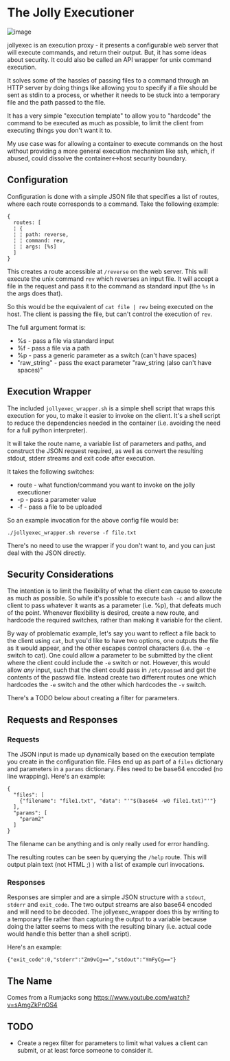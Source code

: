 # The Jolly Executioner

![image](https://github.com/singe/jollyexec/assets/1150684/ec2adbf0-05e2-4eb0-9131-bfee386a4a6b)

jollyexec is an execution proxy - it presents a configurable web server that will execute commands, and return their output. But, it has some ideas about security. It could also be called an API wrapper for unix command execution.

It solves some of the hassles of passing files to a command through an HTTP server by doing things like allowing you to specify if a file should be sent as stdin to a process, or whether it needs to be stuck into a temporary file and the path passed to the file.

It has a very simple "execution template" to allow you to "hardcode" the command to be executed as much as possible, to limit the client from executing things you don't want it to.

My use case was for allowing a container to execute commands on the host without providing a more general execution mechanism like ssh, which, if abused, could dissolve the container<->host security boundary.

## Configuration

Configuration is done with a simple JSON file that specifies a list of routes, where each route corresponds to a command. Take the following example:

```
{
  routes: [
  ¦ {
  ¦ ¦ path: reverse,
  ¦ ¦ command: rev,
  ¦ ¦ args: [%s]
  ]
}
```

This creates a route accessible at `/reverse` on the web server. This will execute the unix command `rev` which reverses an input file. It will accept a file in the request and pass it to the command as standard input (the `%s` in the args does that).

So this would be the equivalent of `cat file | rev` being executed on the host. The client is passing the file, but can't control the execution of `rev`.

The full argument format is:

* %s - pass a file via standard input
* %f - pass a file via a path
* %p - pass a generic parameter as a switch (can't have spaces)
* "raw_string" - pass the exact parameter "raw_string (also can't have spaces)"

## Execution Wrapper

The included `jollyexec_wrapper.sh` is a simple shell script that wraps this execution for you, to make it easier to invoke on the client. It's a shell script to reduce the dependencies needed in the container (i.e. avoiding the need for a full python interpreter).

It will take the route name, a variable list of parameters and paths, and construct the JSON request required, as well as convert the resulting stdout, stderr streams and exit code after execution.

It takes the following switches:

* route - what function/command you want to invoke on the jolly executioner
* -p - pass a parameter value
* -f - pass a file to be uploaded

So an example invocation for the above config file would be:

`./jollyexec_wrapper.sh reverse -f file.txt`

There's no need to use the wrapper if you don't want to, and you can just deal with the JSON directly.

## Security Considerations

The intention is to limit the flexibility of what the client can cause to execute as much as possible. So while it's possible to execute `bash -c` and allow the client to pass whatever it wants as a parameter (i.e. %p), that defeats much of the point. Whenever flexibility is desired, create a new route, and hardcode the required switches, rather than making it variable for the client.

By way of problematic example, let's say you want to reflect a file back to the client using `cat`, but you'd like to have two options, one outputs the file as it would appear, and the other escapes control characters (i.e. the `-e` switch to cat). One could allow a parameter to be submitted by the client where the client could include the `-e` switch or not. However, this would allow *any* input, such that the client could pass in `/etc/passwd` and get the contents of the passwd file. Instead create two different routes one which hardcodes the `-e` switch and the other which hardcodes the `-v` switch.

There's a TODO below about creating a filter for parameters.

## Requests and Responses

### Requests

The JSON input is made up dynamically based on the execution template you create in the configuration file. Files end up as part of a `files` dictionary and parameters in a `params` dictionary. Files need to be base64 encoded (no line wrapping). Here's an example:

```
{
  "files": [
    {"filename": "file1.txt", "data": "'"$(base64 -w0 file1.txt)"'"}
  ],
  "params": [
    "param2"
  ]
}
```

The filename can be anything and is only really used for error handling.

The resulting routes can be seen by querying the `/help` route. This will output plain text (not HTML ;) ) with a list of example curl invocations.

### Responses

Responses are simpler and are a simple JSON structure with a `stdout`, `stderr` and `exit_code`. The two output streams are also base64 encoded and will need to be decoded. The jollyexec_wrapper does this by writing to a temporary file rather than capturing the output to a variable because doing the latter seems to mess with the resulting binary (i.e. actual code would handle this better than a shell script).

Here's an example:

```
{"exit_code":0,"stderr":"Zm9vCg==","stdout":"YmFyCg=="}
```

## The Name

Comes from a Rumjacks song https://www.youtube.com/watch?v=sAmgZkPnOS4

## TODO

* Create a regex filter for parameters to limit what values a client can submit, or at least force someone to consider it.
